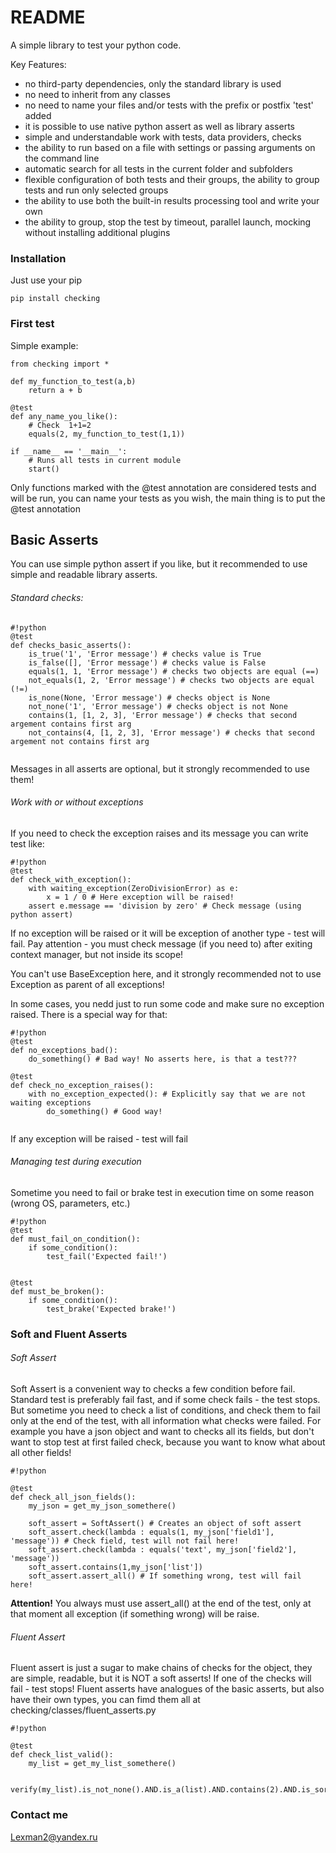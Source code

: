 # README #

A simple library to test your python code.

Key Features:



 * no third-party dependencies, only the standard library is used
 * no need to inherit from any classes
 * no need to name your files and/or tests with the prefix or postfix 'test' added
 * it is possible to use native python assert as well as library asserts
 * simple and understandable work with tests, data providers, checks
 * the ability to run based on a file with settings or passing arguments on the command line
 * automatic search for all tests in the current folder and subfolders
 * flexible configuration of both tests and their groups, the ability to group tests and run only selected groups
 * the ability to use both the built-in results processing tool and write your own
 * the ability to group, stop the test by timeout, parallel launch, mocking without installing additional plugins


### Installation ###

Just use your pip

``pip install checking``


### First test ###
Simple example:

```
from checking import *

def my_function_to_test(a,b)
    return a + b

@test
def any_name_you_like():
    # Check  1+1=2
    equals(2, my_function_to_test(1,1))

if __name__ == '__main__':
    # Runs all tests in current module
    start()
```
Only functions marked with the @test annotation are considered tests and will be run, you can name your tests as you wish,
the main thing is to put the @test annotation

## Basic Asserts

You can use simple python assert if you like, but it recommended to use simple and readable library asserts.

###### Standard checks:

```
#!python
@test
def checks_basic_asserts():
    is_true('1', 'Error message') # checks value is True
    is_false([], 'Error message') # checks value is False
    equals(1, 1, 'Error message') # checks two objects are equal (==)
    not_equals(1, 2, 'Error message') # checks two objects are equal (!=)
    is_none(None, 'Error message') # checks object is None
    not_none('1', 'Error message') # checks object is not None
    contains(1, [1, 2, 3], 'Error message') # checks that second argement contains first arg
    not_contains(4, [1, 2, 3], 'Error message') # checks that second argement not contains first arg


```
Messages in all asserts are optional, but it strongly recommended to use them!

###### Work with or without exceptions
If you need to check the exception raises and its message you can write test like:

```
#!python
@test
def check_with_exception():
    with waiting_exception(ZeroDivisionError) as e:
        x = 1 / 0 # Here exception will be raised!
    assert e.message == 'division by zero' # Check message (using python assert)

```
If no exception will be raised or it will be exception of another type - test will fail.
Pay attention - you must check message (if you need to) after exiting context manager, but not inside its scope!

You can't use BaseException here, and it strongly recommended not to use Exception as parent of all exceptions!

In some cases, you nedd just to run some code and make sure no exception raised. There is a special way for that:

```
#!python
@test
def no_exceptions_bad():
    do_something() # Bad way! No asserts here, is that a test???

@test
def check_no_exception_raises():
    with no_exception_expected(): # Explicitly say that we are not waiting exceptions
        do_something() # Good way!


```
If any exception will be raised - test will fail

###### Managing test during execution

Sometime you need to fail or brake test in execution time on some reason (wrong OS, parameters, etc.)

```
#!python
@test
def must_fail_on_condition():
    if some_condition():
        test_fail('Expected fail!')


@test
def must_be_broken():
    if some_condition():
        test_brake('Expected brake!')

```


### Soft and Fluent Asserts

###### Soft Assert

Soft Assert is a convenient way to checks a few condition before fail. Standard test is preferably fail fast, 
and if some check fails - the test stops. But sometime you need to check a list of conditions, and check them to fail only at the end of the test, 
with all information what checks were failed.
For example you have a json object and want to checks all its fields, but don't want to stop test at first failed check, 
because you want to know what about all other fields!

```
#!python

@test
def check_all_json_fields():
    my_json = get_my_json_somethere()

    soft_assert = SoftAssert() # Creates an object of soft assert
    soft_assert.check(lambda : equals(1, my_json['field1'], 'message')) # Check field, test will not fail here!
    soft_assert.check(lambda : equals('text', my_json['field2'], 'message'))
    soft_assert.contains(1,my_json['list'])
    soft_assert.assert_all() # If something wrong, test will fail here!

```
**Attention!** You always must use assert_all() at the end of the test, only at that moment all exception (if something wrong) 
will be raise.


###### Fluent Assert

Fluent assert is just a sugar to make chains of checks for the object, they are simple, readable, but it is NOT a soft asserts!
If one of the checks will fail - test stops!
Fluent asserts have analogues of the basic asserts, but also have their own types, you can fimd
them all at checking/classes/fluent_asserts.py

```
#!python

@test
def check_list_valid():
    my_list = get_my_list_somethere()

    verify(my_list).is_not_none().AND.is_a(list).AND.contains(2).AND.is_sorted()

```


### Contact me ###
Lexman2@yandex.ru